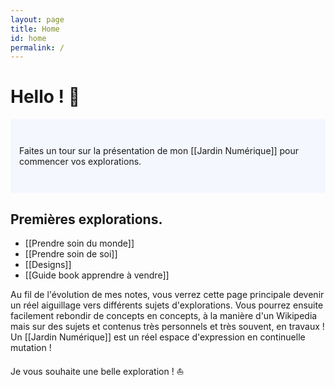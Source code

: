 ```yaml
---
layout: page
title: Home
id: home
permalink: /
---
```


# Hello ! 👋

<p style="padding: 3em 1em; background: #f5f7ff; border-radius: 4px;">
  Faites un tour sur la présentation de mon [[Jardin Numérique]] pour commencer vos explorations.
</p>

## Premières explorations.

- [[Prendre soin du monde]]
- [[Prendre soin de soi]]
- [[Designs]]
- [[Guide book apprendre à vendre]]



Au fil de l'évolution de mes notes, vous verrez cette page principale devenir un réel aiguillage vers différents sujets d'explorations. Vous pourrez ensuite facilement rebondir de concepts en concepts, à la manière d'un Wikipedia mais sur des sujets et contenus très personnels et très souvent, en travaux ! Un [[Jardin Numérique]] est un réel espace d'expression en continuelle mutation !

Je vous souhaite une belle exploration ! ⛵

<style>
  .wrapper {
    max-width: 46em;
  }
</style>
